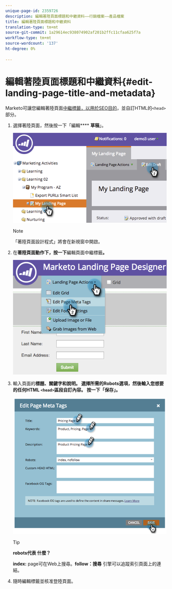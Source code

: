 ```yaml
---
unique-page-id: 2359726
description: 編輯著陸頁面標題和中繼資料——行銷檔案——產品檔案
title: 編輯著陸頁面標題和中繼資料
translation-type: tm+mt
source-git-commit: 1a29614ec938074902af201b2ffc11cfaa625f7a
workflow-type: tm+mt
source-wordcount: '137'
ht-degree: 0%

---
```



# 編輯著陸頁面標題和中繼資料{#edit-landing-page-title-and-metadata}

Marketo可讓您編輯著陸頁面[中繼標籤，以用於SEO目的](http://www.w3schools.com/tags/tag_meta.asp)，並自訂HTML的`<head>`部分。

1. 選擇著陸頁面，然後按一下「編輯&#x200B;**** **草稿**」。

   ![](assets/image2014-9-17-11-3a39-3a21.png)

   >[!NOTE]
   >
   >「著陸頁面設計程式」將會在新視窗中開啟。

1. 在&#x200B;**著陸頁面動作下，按一下**&#x200B;編輯頁面中繼標籤&#x200B;**。**

   ![](assets/image2014-9-17-11-3a39-3a32.png)

1. 輸入頁面的&#x200B;**標題、****關鍵字**&#x200B;和&#x200B;**說明**。 選擇所需的&#x200B;**Robots**&#x200B;選項，然後輸入您想要的任何HTML `<head>`區段自訂內容。 按一下「保存」。****

   ![](assets/image2014-9-17-11-3a39-3a50.png)

   >[!TIP]
   >
   >**robots代表 [](http://www.robotstxt.org/meta.html) 什麼？**
   >
   >
   >**index:** page可在Web上搜尋。**follow：搜尋** 引擎可以追蹤索引頁面上的連結。

1. 隨時編輯標籤並核准登陸頁面。

